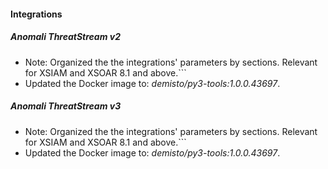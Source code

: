 
#### Integrations
##### Anomali ThreatStream v2
- Note: Organized the the integrations' parameters by sections. Relevant for XSIAM and XSOAR 8.1 and above.```
- Updated the Docker image to: *demisto/py3-tools:1.0.0.43697*.
##### Anomali ThreatStream v3
- Note: Organized the the integrations' parameters by sections. Relevant for XSIAM and XSOAR 8.1 and above.```
- Updated the Docker image to: *demisto/py3-tools:1.0.0.43697*.

